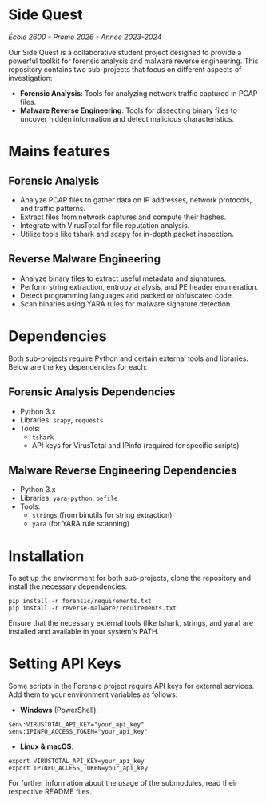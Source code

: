 # Side Quest
_École 2600 - Promo 2026 - Année 2023-2024_

Our Side Quest is a collaborative student project designed to provide a powerful toolkit for forensic analysis and malware reverse engineering. This repository contains two sub-projects that focus on different aspects of investigation:
- **Forensic Analysis**: Tools for analyzing network traffic captured in PCAP files.
- **Malware Reverse Engineering**: Tools for dissecting binary files to uncover hidden information and detect malicious characteristics.

# Mains features
## Forensic Analysis
- Analyze PCAP files to gather data on IP addresses, network protocols, and traffic patterns.
- Extract files from network captures and compute their hashes.
- Integrate with VirusTotal for file reputation analysis.
- Utilize tools like tshark and scapy for in-depth packet inspection.
## Reverse Malware Engineering
- Analyze binary files to extract useful metadata and signatures.
- Perform string extraction, entropy analysis, and PE header enumeration.
- Detect programming languages and packed or obfuscated code.
- Scan binaries using YARA rules for malware signature detection.

# Dependencies
Both sub-projects require Python and certain external tools and libraries. Below are the key dependencies for each:

## Forensic Analysis Dependencies
- Python 3.x
- Libraries: `scapy`, `requests`
- Tools:
  - `tshark` 
  - API keys for VirusTotal and IPinfo (required for specific scripts)

## Malware Reverse Engineering Dependencies
- Python 3.x
- Libraries: `yara-python`, `pefile`
- Tools:
  - `strings` (from binutils for string extraction)
  - `yara` (for YARA rule scanning)

# Installation
To set up the environment for both sub-projects, clone the repository and install the necessary dependencies:

```
pip install -r forensic/requirements.txt
pip install -r reverse-malware/requirements.txt
```
Ensure that the necessary external tools (like tshark, strings, and yara) are installed and available in your system's PATH.

# Setting API Keys
Some scripts in the Forensic project require API keys for external services. Add them to your environment variables as follows:

- **Windows** (PowerShell):
```
$env:VIRUSTOTAL_API_KEY="your_api_key"
$env:IPINFO_ACCESS_TOKEN="your_api_key"
```
- **Linux & macOS**:
```
export VIRUSTOTAL_API_KEY=your_api_key
export IPINFO_ACCESS_TOKEN=your_api_key
```

For further information about the usage of the submodules, read their respective README files.
